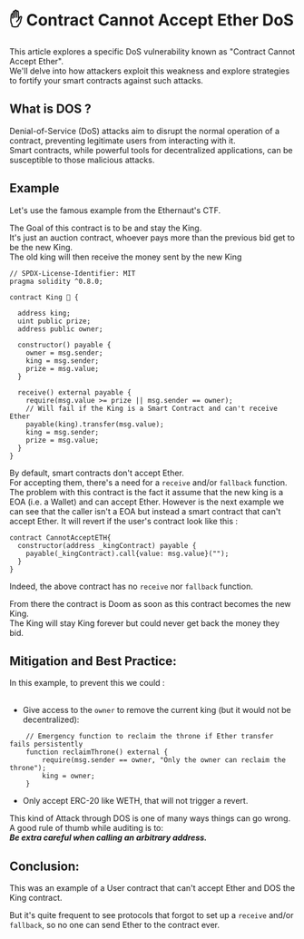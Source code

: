 # ✋ Contract Cannot Accept Ether DoS

This article explores a specific DoS vulnerability known as "Contract Cannot Accept Ether". <br>
We'll delve into how attackers exploit this weakness and explore strategies to fortify your smart contracts against such attacks.

## What is DOS ?

Denial-of-Service (DoS) attacks aim to disrupt the normal operation of a contract, preventing legitimate users from interacting with it. <br>
Smart contracts, while powerful tools for decentralized applications, can be susceptible to those malicious attacks. <br>

## Example

Let's use the famous example from the Ethernaut's CTF.<br>

The Goal of this contract is to be and stay the King.<br>
It's just an auction contract, whoever pays more than the previous bid get to be the new King.<br>
The old king will then receive the money sent by the new King


```solidity
// SPDX-License-Identifier: MIT
pragma solidity ^0.8.0;

contract King 👑 {

  address king;
  uint public prize;
  address public owner;

  constructor() payable {
    owner = msg.sender;  
    king = msg.sender;
    prize = msg.value;
  }

  receive() external payable {
    require(msg.value >= prize || msg.sender == owner);
    // Will fail if the King is a Smart Contract and can't receive Ether
    payable(king).transfer(msg.value);
    king = msg.sender;
    prize = msg.value;
  }
}
```

By default, smart contracts don't accept Ether.<br>
For accepting them, there's a need for a `receive` and/or `fallback` function.<br>
The problem with this contract is the fact it assume that the new king is a EOA (i.e. a Wallet) and can accept Ether.
However is the next example we can see that the caller isn't a EOA but instead a smart contract that can't accept Ether.
It will revert if the user's contract look like this :

```solidity
contract CannotAcceptETH{
  constructor(address _kingContract) payable {
    payable(_kingContract).call{value: msg.value}("");
  }
}
```
Indeed, the above contract has no `receive` nor `fallback` function.


From there the contract is Doom as soon as this contract becomes the new King.<br>
The King will stay King forever but could never get back the money they bid.<br>

## Mitigation and Best Practice:

In this example, to prevent this we could : <br><br>

  - Give access to the `owner` to remove the current king (but it would not be decentralized):
```solidity
    // Emergency function to reclaim the throne if Ether transfer fails persistently
    function reclaimThrone() external {
        require(msg.sender == owner, "Only the owner can reclaim the throne");
        king = owner;
    }
```
  - Only accept ERC-20 like WETH, that will not trigger a revert.

This kind of Attack through DOS is one of many ways things can go wrong.
A good rule of thumb while auditing is to:<br> 
 ***Be extra careful when calling an arbitrary address.***

## Conclusion:

This was an example of a User contract that can't accept Ether and DOS the King contract.

But it's quite frequent to see protocols that forgot to set up a `receive` and/or `fallback`, so no one can send Ether to the contract ever.